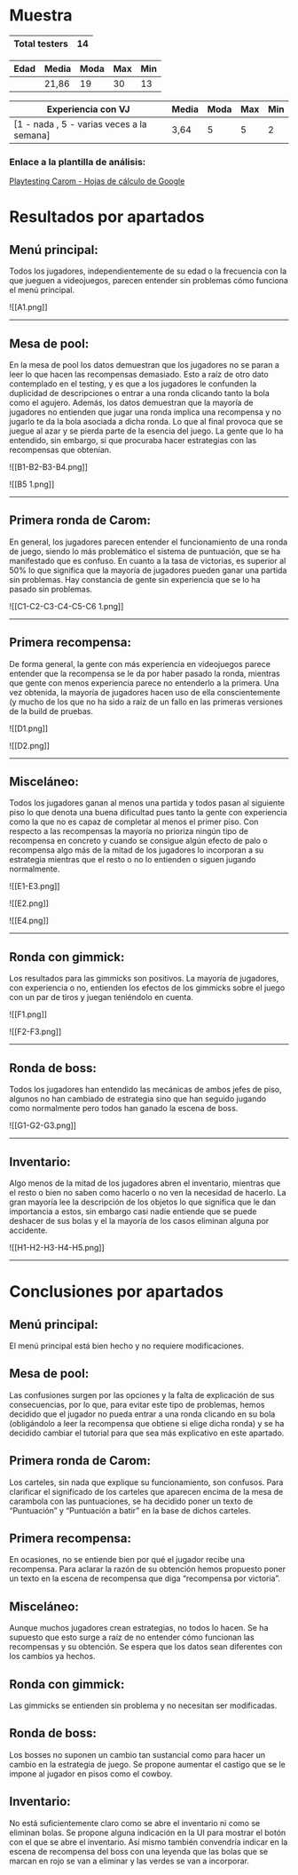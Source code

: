 
# Muestra

| Total testers | 14  |
| ------------- | --- |

| Edad | Media | Moda | Max | Min |
| ---- | ----- | ---- | --- | --- |
|      | 21,86 | 19   | 30  | 13  |

| Experiencia con VJ                        | Media | Moda | Max | Min |
| ----------------------------------------- | ----- | ---- | --- | --- |
| [1 - nada , 5 - varias veces a la semana] | 3,64  | 5    | 5   | 2   |

### **Enlace a la plantilla de análisis:**
[Playtesting Carom - Hojas de cálculo de Google](https://docs.google.com/spreadsheets/d/1kO3TXSgIrMQQ1YXdM0qgFCgBMQKkF8bjtNB6bne5XQU/edit?gid=1545766014#gid=1545766014)


# Resultados por apartados
  
## Menú principal:

Todos los jugadores, independientemente de su edad o la frecuencia con la que jueguen a videojuegos, parecen entender sin problemas cómo funciona el menú principal.

![[A1.png]]

---
## Mesa de pool:

En la mesa de pool los datos demuestran que los jugadores no se paran a leer lo que hacen las recompensas demasiado. Esto a raíz de otro dato contemplado en el testing, y es que a los jugadores le confunden la duplicidad de descripciones o entrar a una ronda clicando tanto la bola como el agujero. Además, los datos demuestran que la mayoría de jugadores no entienden que jugar una ronda implica una recompensa y no jugarlo te da la bola asociada a dicha ronda. Lo que al final provoca que se juegue al azar y se pierda parte de la esencia del juego. La gente que lo ha entendido, sin embargo, si que procuraba hacer estrategias con las recompensas que obtenían.

![[B1-B2-B3-B4.png]]

![[B5 1.png]]

---
## Primera ronda de Carom:

En general, los jugadores parecen entender el funcionamiento de una ronda de juego, siendo lo más problemático el sistema de puntuación, que se ha manifestado que es confuso. En cuanto a la tasa de victorias, es superior al 50% lo que significa que la mayoría de jugadores pueden ganar una partida sin problemas. Hay constancia de gente sin experiencia que se lo ha pasado sin problemas.

![[C1-C2-C3-C4-C5-C6 1.png]]

---
## Primera recompensa:

De forma general, la gente con más experiencia en videojuegos parece entender que la recompensa se le da por haber pasado la ronda, mientras que gente con menos experiencia parece no entenderlo a la primera. Una vez obtenida, la mayoría de jugadores hacen uso de ella conscientemente (y mucho de los que no ha sido a raíz de un fallo en las primeras versiones de la build de pruebas.

![[D1.png]]

![[D2.png]]

---
## Misceláneo:

Todos los jugadores ganan al menos una partida y todos pasan al siguiente piso lo que denota una buena dificultad pues tanto la gente con experiencia como la que no es capaz de completar al menos el primer piso. Con respecto a las recompensas la mayoría no prioriza ningún tipo de recompensa en concreto y cuando se consigue algún efecto de palo o recompensa algo más de la mitad de los jugadores lo incorporan a su estrategia mientras que el resto o no lo entienden o siguen jugando normalmente.

![[E1-E3.png]]

![[E2.png]]

![[E4.png]]

---
## Ronda con gimmick:

Los resultados para las gimmicks son positivos. La mayoría de jugadores, con experiencia o no, entienden los efectos de los gimmicks sobre el juego con un par de tiros y juegan teniéndolo en cuenta.

![[F1.png]]

![[F2-F3.png]]

---
## Ronda de boss:

Todos los jugadores han entendido las mecánicas de ambos jefes de piso, algunos no han cambiado de estrategia sino que han seguido jugando como normalmente pero todos han ganado la escena de boss.

![[G1-G2-G3.png]]

---
## Inventario:

Algo menos de la mitad de los jugadores abren el inventario, mientras que el resto o bien no saben como hacerlo o no ven la necesidad de hacerlo. La gran mayoría lee la descripción de los objetos lo que significa que le dan importancia a estos, sin embargo casi nadie entiende que se puede deshacer de sus bolas y el la mayoría de los casos eliminan alguna por accidente.

![[H1-H2-H3-H4-H5.png]]

---

# Conclusiones por apartados

## Menú principal:

El menú principal está bien hecho y no requiere modificaciones.

## Mesa de pool:

Las confusiones surgen por las opciones y la falta de explicación de sus consecuencias, por lo que, para evitar este tipo de problemas, hemos decidido que el jugador no pueda entrar a una ronda clicando en su bola (obligándolo a leer la recompensa que obtiene si elige dicha ronda) y se ha decidido cambiar el tutorial para que sea más explicativo en este apartado.

## Primera ronda de Carom:

Los carteles, sin nada que explique su funcionamiento, son confusos. Para clarificar el significado de los carteles que aparecen encima de la mesa de carambola con las puntuaciones, se ha decidido poner un texto de “Puntuación” y “Puntuación a batir” en la base de dichos carteles.

## Primera recompensa:

En ocasiones, no se entiende bien por qué el jugador recibe una recompensa. Para aclarar la razón de su obtención hemos propuesto poner un texto en la escena de recompensa que diga “recompensa por victoria”.

## Misceláneo:

Aunque muchos jugadores crean estrategias, no todos lo hacen. Se ha supuesto que esto surge a raíz de no entender cómo funcionan las recompensas y su obtención. Se espera que los datos sean diferentes con los cambios ya hechos.

## Ronda con gimmick:

Las gimmicks se entienden sin problema y no necesitan ser modificadas.

## Ronda de boss:

Los bosses no suponen un cambio tan sustancial como para hacer un cambio en la estrategia de juego. Se propone aumentar el castigo que se le impone al jugador en pisos como el cowboy.

## Inventario:

No está suficientemente claro como se abre el inventario ni como se eliminan bolas. Se propone alguna indicación en la UI para mostrar el botón con el que se abre el inventario. Así mismo también convendría indicar en la escena de recompensa del boss con una leyenda que las bolas que se marcan en rojo se van a eliminar y las verdes se van a incorporar.